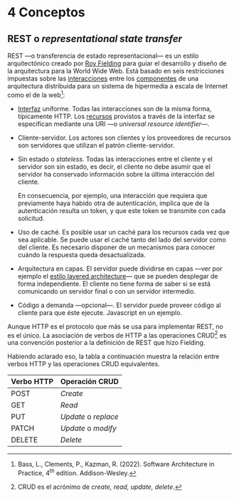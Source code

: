 # 4 Conceptos

## REST o *representational state transfer*

REST —o transferencia de estado representacional— es un estilo arquitectónico
creado por [Roy Fielding](https://en.wikipedia.org/wiki/Roy_Fielding) para guiar
el desarrollo y diseño de la arquitectura para la World Wide Web. Está basado en
seis restricciones impuestas sobre las [interacciones](./4_Interaccion.md) entre
los [componentes](/4_Conceptos/4_Componente.md) de una arquitectura distribuida
para un sistema de hipermedia a escala de Internet como el de la web[^1]:

[^1]: Bass, L., Clements, P., Kazman, R. (2022). Software Architecture in
    Practice, 4<sup>th</sup> edition. Addison-Wesley.

* [Interfaz](/4_Conceptos/4_Interfaz.md) uniforme. Todas las interacciones son
  de la misma forma, típicamente HTTP. Los [recursos](./4_Recurso.md) provistos
  a través de la interfaz se especifican mediante una URI —o *universal resource
  identifier*—.

* Cliente-servidor. Los actores son clientes y los proveedores de recursos son
  servidores que utilizan el patrón cliente-servidor.

* Sin estado o *stateless*. Todas las interacciones entre el cliente y el
  servidor son sin estado, es decir, el cliente no debe asumir que el servidor
  ha conservado información sobre la última interacción del cliente.

  En consecuencia, por ejemplo, una interacción que requiera que previamente
  haya habido otra de autenticación, implica que de la autenticación resulta un
  token, y que este token se transmite con cada solicitud.

* Uso de caché. Es posible usar un caché para los recursos cada vez que sea
  aplicable. Se puede usar el caché tanto del lado del servidor como del
  cliente. Es necesario disponer de un mecanismos para conocer cuándo la
  respuesta queda desactualizada.

* Arquitectura en capas. El servidor puede dividirse en capas —ver por ejemplo
  el [estilo layered architecture](/3_Plantillas/3_9_Layered_Architecture.md)—
  que se pueden desplegar de forma independiente. El cliente no tiene forma de
  saber si se está comunicando un servidor final o con un servidor intermedio.

* Código a demanda —opcional—. El servidor puede proveer código al cliente para
  que éste ejecute. Javascript en un ejemplo.

Aunque HTTP es el protocolo que más se usa para implementar REST, no es el
único. La asociación de verbos de HTTP a las operaciones CRUD[^2] es una
convención posterior a la definición de REST que hizo Fielding.

[^2]: CRUD es el acrónimo de *create, read, update, delete*.

Habiendo aclarado eso, la tabla a continuación muestra la relación entre verbos
HTTP y las operaciones CRUD equivalentes.

| Verbo HTTP | Operación CRUD       |
| ---------- | -------------------- |
| POST       | *Create*             |
| GET        | *Read*               |
| PUT        | *Update* o *replace* |
| PATCH      | *Update* o *modify*  |
| DELETE     | *Delete*             |

